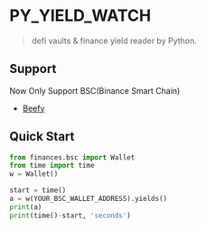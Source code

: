 # PY_YIELD_WATCH

> defi vaults & finance yield reader by Python.

## Support

Now Only Support BSC(Binance Smart Chain)
- [Beefy](http://beefy.finance)

## Quick Start
```python
from finances.bsc import Wallet
from time import time
w = Wallet()

start = time()
a = w(YOUR_BSC_WALLET_ADDRESS).yields()
print(a)
print(time()-start, 'seconds')
```
